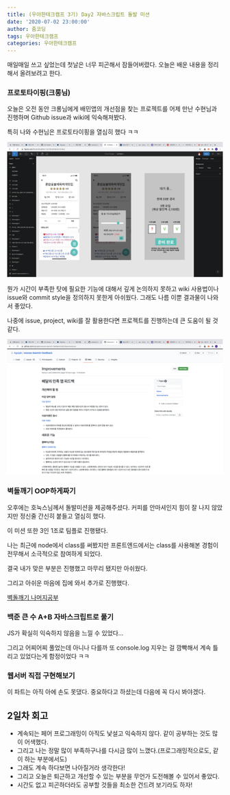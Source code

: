 ```yaml
---
title: (우아한테크캠프 3기) Day2 자바스크립트 돌발 미션
date: '2020-07-02 23:00:00'
author: 줌코딩
tags: 우아한테크캠프
categories: 우아한테크캠프
---
```


매일매일 쓰고 싶었는데 첫날은 너무 피곤해서 잠들어버렸다. 오늘은 배운 내용을 정리해서 올려보려고 한다.

### 프로토타이핑(크롱님)

오늘은 오전 동안 크롱님에게 배민앱의 개선점을 찾는 프로젝트를 어제 만난 수현님과 진행하며 Github issue과 wiki에 익숙해져봤다. 

특히 나와 수현님은 프로토타이핑을 열심히 했다 ㅋㅋ 

![사진](./woowa-tech-camp-day-2-prototype.png)


뭔가 시간이 부족한 탓에 필요한 기능에 대해서 깊게 논의하지 못하고 wiki 사용법이나 issue와 commit style을 정의하지 못한게 아쉬웠다.
그래도 나름 이뿐 결과물이 나와서 좋았다.

나중에 issue, project, wiki를 잘 활용한다면 프로젝트를 진행하는데 큰 도움이 될 것 같다.

![사진](./woowa-tech-camp-day-2-wiki.png)


### 벽돌깨기 OOP하게짜기

오후에는 호눅스님께서 돌발미션을 제공해주셨다. 커피를 안마셔인지 힘이 잘 나지 않았지만 정신줄 간신히 붙들고 열심히 했다.

이 미션 또한 3인 1조로 팀플로 진행됐다.

나는 최근에 node에서 class를 써봤지만 프론트엔드에서는 class를 사용해본 경험이 전무해서 소극적으로 참여하게 되었다.

결국 내가 맞은 부분은 진행했고 마무리 됐지만 아쉬웠다.

그리고 아쉬운 마음에 집에 와서 추가로 진행했다.

[벽돌깨기 나머지공부](https://github.com/zoomKoding/2D-breakout-game-OOP/blob/master/README.md)

### 백준 큰 수 A+B 자바스크립트로 풀기

JS가 확실히 익숙하지 않음을 느낄 수 있었다...

그리고 어찌어찌 풀었는데 아니나 다를까 또 console.log 지우는 걸 깜빡해서 계속 틀리고 있었다는게 함정이었다 ㅋㅋ

### 웹서버 직접 구현해보기

이 파트는 아직 아에 손도 못댔다. 중요하다고 하셨는데 다음에 꼭 다시 봐야겠다.

## 2일차 회고

- 계속되는 페어 프로그래밍이 아직도 낯설고 익숙하지 않다. 같이 공부하는 것도 많이 어색했다.
- 그리고 나는 정말 많이 부족하구나를 다시금 많이 느꼈다.(프로그래밍적으로도, 같이 하는 부분에서도)
- 그래도 계속 하다보면 나아질거라 생각한다!
- 그리고 오늘은 퇴근하고 개선할 수 있는 부분을 무언가 도전해볼 수 있어서 좋았다.
- 시간도 없고 피곤하더라도 공부할 것들을 최소한 건드려 보기라도 하자!


